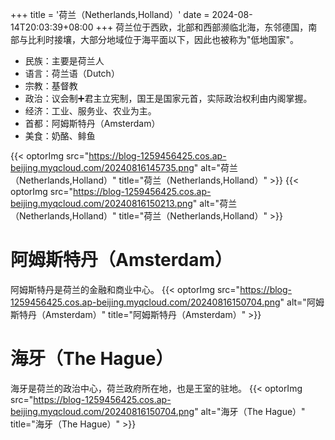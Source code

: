 +++
title = '荷兰（Netherlands,Holland）'
date = 2024-08-14T20:03:39+08:00
+++
荷兰位于西欧，北部和西部濒临北海，东邻德国，南部与比利时接壤，大部分地域位于海平面以下，因此也被称为"低地国家"。
<!--more-->
- 民族：主要是荷兰人
- 语言：荷兰语（Dutch）
- 宗教：基督教
- 政治：议会制➕君主立宪制，国王是国家元首，实际政治权利由内阁掌握。
- 经济：工业、服务业、农业为主。
- 首都：阿姆斯特丹（Amsterdam）
- 美食：奶酪、鲱鱼

{{< optorImg src="https://blog-1259456425.cos.ap-beijing.myqcloud.com/20240816145735.png" alt="荷兰（Netherlands,Holland）" title="荷兰（Netherlands,Holland）" >}}
{{< optorImg src="https://blog-1259456425.cos.ap-beijing.myqcloud.com/20240816150213.png" alt="荷兰（Netherlands,Holland）" title="荷兰（Netherlands,Holland）" >}}

# 阿姆斯特丹（Amsterdam）
阿姆斯特丹是荷兰的金融和商业中心。
{{< optorImg src="https://blog-1259456425.cos.ap-beijing.myqcloud.com/20240816150704.png" alt="阿姆斯特丹（Amsterdam）" title="阿姆斯特丹（Amsterdam）" >}}

# 海牙（The Hague）
海牙是荷兰的政治中心，荷兰政府所在地，也是王室的驻地。
{{< optorImg src="https://blog-1259456425.cos.ap-beijing.myqcloud.com/20240816150704.png" alt="海牙（The Hague）" title="海牙（The Hague）" >}}
